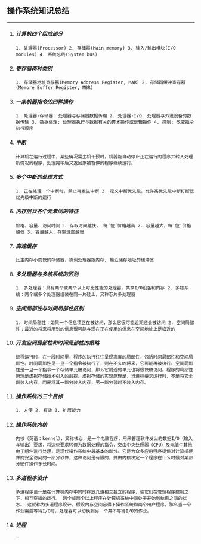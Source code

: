 ## **操作系统知识总结**

***

1. #### *计算机四个组成部分*
    `1. 处理器(Processor)
     2. 存储器(Main memory)
     3. 输入/输出模块(I/O modules)
     4. 系统总线(System bus)
    `
2. #### *寄存器两种类别*

    `1. 存储器地址寄存器(Memory Address Register, MAR)
     2. 存储器缓冲寄存器(Memore Buffer Register, MBR)
    `

3. #### *一条机器指令的四种操作*

    `1. 处理器-存储器: 处理器与存储器数据传输
     2. 处理器-I/O: 处理器与外设设备的数据传输
     3. 数据处理: 处理器执行与数据有关的算术操作或逻辑操作
     4. 控制: 改变指令执行顺序
    `

4. #### *中断*

    `计算机在运行过程中，某些情况需主机干预时，机器能自动停止正在运行的程序并转入处理新情况的程序，处理完毕后又返回原被暂停的程序继续运行。`

5. #### *多个中断的处理方式*

    `1. 正在处理一个中断时，禁止再发生中断
     2. 定义中断优先级，允许高优先级中断打断低优先级中断的运行
    `

6. #### *内存层次各个元素间的特征*

    `价格、容量、访问时间`
    `1. 存取时间越快， 每‘位’价格越高
     2. 容量越大，每'位'价格越低
     3. 容量越大，存取速度越慢
    `
7. #### *高速缓存*

    `比主内存小而快的存储器，协调处理器跟内存, 最近储存地址的缓冲区`

8. #### *多处理器与多核系统的区别*

    `1. 多处理器：具有两个或两个以上可比性能的处理器，共享I/O设备和内存
     2. 多核系统：两个或多个处理器组装在同一片硅上，又称芯片多处理器
    `

9. #### *空间局部性与时间局部性区别*

    `1. 时间局部性：如果一个信息项正在被访问，那么它很可能近期还会被访问
     2. 空间局部性：最近的将来将用到的信息很可能与现在正在使用的信息在空间地址上是临近的
    `


10. #### *开发空间局部性和时间局部性的策略*

    `进程运行时，在一段时间里，程序的执行往往呈现高度的局部性，包括时间局部性和空间局部性。时间局部性是一旦一个指令被执行了，则在不久的将来，它可能再被执行。空间局部性是一旦一个指令一个存储单元被访问，那么它附近的单元也将很快被访问。程序的局部性原理是虚拟存储技术引入的前提。虚拟存储的实现原理是，当进程要求运行时，不是将它全部装入内存，而是将其一部分装入内存，另一部分暂时不装入内存。`

11. #### *操作系统的三个目标*

    `1. 方便
     2. 有效
     3. 扩展能力
    `

12. #### *操作系统内核*

    `内核（英语：kernel），又称核心，是一个电脑程序，用来管理软件发出的数据I/O（输入与输出）要求，将这些要求转译为数据处理的指令，交由中央处理器（CPU）及电脑中其他电子组件进行处理，是现代操作系统中最基本的部分。它是为众多应用程序提供对计算机硬件的安全访问的一部分软件，这种访问是有限的，并由内核决定一个程序在什么时候对某部分硬件操作多长时间。`

13. #### *多道程序设计*

    `多道程序设计是在计算机内存中同时存放几道相互独立的程序，使它们在管理程序控制之下，相互穿插的运行。 两个或两个以上程序在计算机系统中同处于开始到结束之间的状态。 这就称为多道程序设计。假设内存空间容得下操作系统和两个用户程序，那么当一个作业需要等待I/O时，处理器可以切换到另一个并不等待I/O的作业。`

14. #### *进程*

    ``
